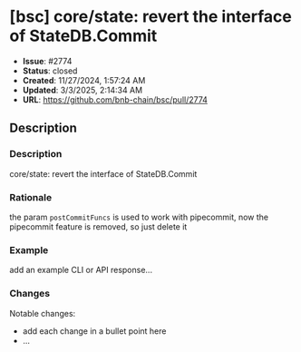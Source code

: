 # [bsc] core/state: revert the interface of StateDB.Commit

- **Issue**: #2774
- **Status**: closed
- **Created**: 11/27/2024, 1:57:24 AM
- **Updated**: 3/3/2025, 2:14:34 AM
- **URL**: https://github.com/bnb-chain/bsc/pull/2774

## Description

### Description

core/state: revert the interface of StateDB.Commit

### Rationale

the param `postCommitFuncs` is used to work with pipecommit,
now the pipecommit feature is removed, so just delete it

### Example

add an example CLI or API response...

### Changes

Notable changes: 
* add each change in a bullet point here
* ...

